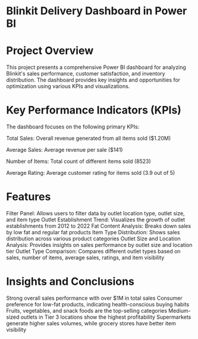 # Blinkit Delivery Dashboard in Power BI
# Project Overview

This project presents a comprehensive Power BI dashboard for analyzing Blinkit's sales performance, customer satisfaction, and inventory distribution. The dashboard provides key insights and opportunities for optimization using various KPIs and visualizations.

# Key Performance Indicators (KPIs)
The dashboard focuses on the following primary KPIs:

Total Sales: Overall revenue generated from all items sold ($1.20M)

Average Sales: Average revenue per sale ($141)

Number of Items: Total count of different items sold (8523)

Average Rating: Average customer rating for items sold (3.9 out of 5)
# Features
Filter Panel: Allows users to filter data by outlet location type, outlet size, and item type
Outlet Establishment Trend: Visualizes the growth of outlet establishments from 2012 to 2022
Fat Content Analysis: Breaks down sales by low fat and regular fat products
Item Type Distribution: Shows sales distribution across various product categories
Outlet Size and Location Analysis: Provides insights on sales performance by outlet size and location tier
Outlet Type Comparison: Compares different outlet types based on sales, number of items, average sales, ratings, and item visibility
# Insights and Conclusions
Strong overall sales performance with over $1M in total sales
Consumer preference for low-fat products, indicating health-conscious buying habits
Fruits, vegetables, and snack foods are the top-selling categories
Medium-sized outlets in Tier 3 locations show the highest profitability
Supermarkets generate higher sales volumes, while grocery stores have better item visibility
